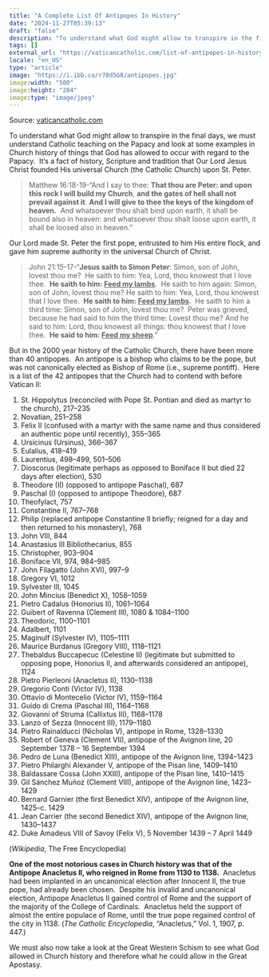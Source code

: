 ```yaml
---
title: "A Complete List Of Antipopes In History"
date: "2024-11-27T05:39:13"
draft: "false"
description: "To understand what God might allow to transpire in the final days, we must understand Catholic teaching on the Papacy and look at some examples in Church history of things that God has allowed to [...]"
tags: []
external_url: "https://vaticancatholic.com/list-of-antipopes-in-history/"
locale: "en_US"
type: "article"
image: "https://i.ibb.co/r78d5G8/antipopes.jpg"
image:width: "500"
image:height: "284"
image:type: "image/jpeg"
---
```


Source: [vaticancatholic.com](https://vaticancatholic.com/list-of-antipopes-in-history/)

<p>To understand what God might allow to transpire in the final days, we must understand Catholic teaching on the Papacy and look at some examples in Church history of things that God has allowed to occur with regard to the Papacy.&nbsp; It’s a fact of history, Scripture and tradition that Our Lord Jesus Christ founded His universal Church (the Catholic Church) upon St. Peter.&nbsp;&nbsp;</p>
<blockquote>
<p>Matthew 16:18-19-“And I say to thee: <strong>That thou are Peter: and upon this rock I will build my Church</strong>, <strong>and the gates of hell shall not prevail against it</strong>. <strong>And I will give to thee the keys of the kingdom of heaven.</strong>&nbsp; And whatsoever thou shalt bind upon earth, it shall be bound also in heaven: and whatsoever thou shalt loose upon earth, it shall be loosed also in heaven.”</p>
</blockquote>
<p>Our Lord made St. Peter the first pope, entrusted to him His entire flock, and gave him supreme authority in the universal Church of Christ.&nbsp;</p>
<blockquote>
<p>John 21:15-17-“<strong>Jesus saith to Simon Peter</strong>: Simon, son of John, lovest thou me?&nbsp; He saith to him: Yea, Lord, thou knowest that I love thee.&nbsp; <strong>He saith to him: <u>Feed my lambs</u></strong>.&nbsp; He saith to him again: Simon, son of John, lovest thou me? He saith to him: Yea, Lord, thou knowest that I love thee.&nbsp; <strong>He saith to him: <u>Feed my lambs</u></strong>.&nbsp; He saith to him a third time: Simon, son of John, lovest thou me?&nbsp; Peter was grieved, because he had said to him the third time: Lovest thou me? And he said to him: Lord, thou knowest all things: thou knowest that I love thee.&nbsp; <strong>He said to him: <u>Feed my sheep</u></strong>.”</p>
</blockquote>
<p>But in the 2000 year history of the Catholic Church, there have been more than 40 antipopes.&nbsp; An antipope is a bishop who claims to be the pope, but was not canonically elected as Bishop of Rome (i.e., supreme pontiff).&nbsp; Here is a list of the 42 antipopes that the Church had to contend with before Vatican II:</p>
<ol>
<li>St. Hippolytus (reconciled with Pope St. Pontian and died as martyr to the church), 217–235</li>
<li>Novatian, 251–258</li>
<li>Felix II (confused with a martyr with the same name and thus considered an authentic pope until recently), 355–365</li>
<li>Ursicinus (Ursinus), 366–367</li>
<li>Eulalius, 418–419</li>
<li>Laurentius, 498–499, 501–506</li>
<li>Dioscorus (legitimate perhaps as opposed to Boniface II but died 22 days after election), 530</li>
<li>Theodore (II) (opposed to antipope Paschal), 687</li>
<li>Paschal (I) (opposed to antipope Theodore), 687</li>
<li>Theofylact, 757</li>
<li>Constantine II, 767–768</li>
<li>Philip (replaced antipope Constantine II briefly; reigned for a day and then returned to his monastery), 768</li>
<li>John VIII, 844</li>
<li>Anastasius III Bibliothecarius, 855</li>
<li>Christopher, 903–904</li>
<li>Boniface VII, 974, 984–985</li>
<li>John Filagatto (John XVI), 997–9</li>
<li>Gregory VI, 1012</li>
<li>Sylvester III, 1045</li>
<li>John Mincius (Benedict X), 1058–1059</li>
<li>Pietro Cadalus (Honorius II), 1061–1064</li>
<li>Guibert of Ravenna (Clement III), 1080 &amp; 1084–1100</li>
<li>Theodoric, 1100–1101</li>
<li>Adalbert, 1101</li>
<li>Maginulf (Sylvester IV), 1105–1111</li>
<li>Maurice Burdanus (Gregory VIII), 1118–1121</li>
<li>Thebaldus Buccapecuc (Celestine II) (legitimate but submitted to opposing pope, Honorius II, and afterwards considered an antipope), 1124</li>
<li>Pietro Pierleoni (Anacletus II), 1130–1138</li>
<li>Gregorio Conti (Victor IV), 1138</li>
<li>Ottavio di Montecelio (Victor IV), 1159–1164</li>
<li>Guido di Crema (Paschal III), 1164–1168</li>
<li>Giovanni of Struma (Callixtus III), 1168–1178</li>
<li>Lanzo of Sezza (Innocent III), 1179–1180</li>
<li>Pietro Rainalducci (Nicholas V), antipope in Rome, 1328–1330</li>
<li>Robert of Geneva (Clement VII), antipope of the Avignon line, 20 September 1378 – 16 September 1394</li>
<li>Pedro de Luna (Benedict XIII), antipope of the Avignon line, 1394–1423</li>
<li>Pietro Philarghi Alexander V, antipope of the Pisan line, 1409–1410</li>
<li>Baldassare Cossa (John XXIII), antipope of the Pisan line, 1410–1415</li>
<li>Gil Sánchez Muñoz (Clement VIII), antipope of the Avignon line, 1423–1429</li>
<li>Bernard Garnier (the first Benedict XIV), antipope of the Avignon line, 1425–c. 1429</li>
<li>Jean Carrier (the second Benedict XIV), antipope of the Avignon line, 1430–1437</li>
<li>Duke Amadeus VIII of Savoy (Felix V), 5 November 1439 – 7 April 1449</li>
</ol>
<p>(<em>Wikipedia</em>, The Free Encyclopedia)</p>
<p><strong>One of the most notorious cases in Church history was that of the Antipope Anacletus II, who reigned in Rome from 1130 to 1138.</strong>&nbsp; Anacletus had been implanted in an uncanonical election after Innocent II, the true pope, had already been chosen.&nbsp; Despite his invalid and uncanonical election, Antipope Anacletus II gained control of Rome and the support of the majority of the College of Cardinals.&nbsp; Anacletus held the support of almost the entire populace of Rome, until the true pope regained control of the city in 1138. (<em>The Catholic Encyclopedia</em>, “Anacletus,” Vol. 1, 1907, p. 447.)</p>
<p>We must also now take a look at the Great Western Schism to see what God allowed in Church history and therefore what he could allow in the Great Apostasy.</p>
<p>&nbsp;</p>
